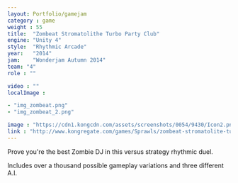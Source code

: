 ```yaml
---
layout: Portfolio/gamejam
category : game
weight : 55
title:  "Zombeat Stromatolithe Turbo Party Club"
engine: "Unity 4"
style:  "Rhythmic Arcade"
year:   "2014"
jam:    "Wonderjam Autumn 2014"
team: "4"
role : ""

video : ""
localImage : 

- "img_zombeat.png"
- "img_zombeat_2.png"

image : "https://cdn1.kongcdn.com/assets/screenshots/0054/9430/Icon2.png"
link : "http://www.kongregate.com/games/Sprawls/zombeat-stromatolite-turbo-party-club?acomplete=zombeat"
---
```

Prove you're the best Zombie DJ in this versus strategy rhythmic duel.

Includes over a thousand possible gameplay variations and three different A.I.